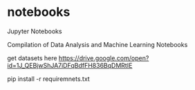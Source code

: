 # notebooks
Jupyter Notebooks

Compilation of Data Analysis and Machine Learning Notebooks

get datasets here https://drive.google.com/open?id=1J_QEBjwShJA7iDFqBdfFH836BqDMRtIE

pip install -r requiremnets.txt


